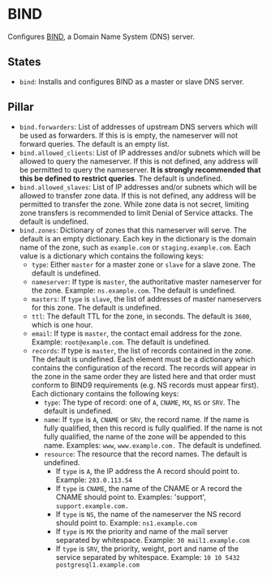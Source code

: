 # BIND

Configures [BIND](https://www.isc.org/downloads/bind/), a Domain Name System (DNS) server.

## States

- `bind`: Installs and configures BIND as a master or slave DNS server.

## Pillar

- `bind.forwarders`: List of addresses of upstream DNS servers which will be used as forwarders. If this is is empty, the nameserver will not forward queries. The default is an empty list.
- `bind.allowed_clients`: List of IP addresses and/or subnets which will be allowed to query the nameserver. If this is not defined, any address will be permitted to query the nameserver. **It is strongly recommended that this be defined to restrict queries**. The default is undefined.
- `bind.allowed_slaves`: List of IP addresses and/or subnets which will be allowed to transfer zone data. If this is not defined, any address will be permitted to transfer the zone. While zone data is not secret, limiting zone transfers is recommended to limit Denial of Service attacks. The default is undefined.
- `bind.zones`: Dictionary of zones that this nameserver will serve. The default is an empty dictionary. Each key in the dictionary is the domain name of the zone, such as `example.com` or `staging.example.com`. Each value is a dictionary which contains the following keys: 
  - `type`: Either `master` for a master zone or `slave` for a slave zone. The default is undefined.
  - `nameserver`: If type is `master`, the authoritative master nameserver for the zone. Example: `ns.example.com`. The default is undefined.
  - `masters`: If `type` is `slave`, the list of addresses of master nameservers for this zone. The default is undefined.
  - `ttl`: The default TTL for the zone, in seconds. The default is `3600`, which is one hour.
  - `email`: If type is `master`, the contact email address for the zone. Example: `root@example.com`. The default is undefined.
  - `records`: If type is `master`, the list of records contained in the zone. The default is undefined. Each element must be a dictionary which contains the configuration of the record. The records will appear in the zone in the same order they are listed here and that order must conform to BIND9 requirements (e.g. NS records must appear first). Each dictionary contains the following keys:
    - `type`: The type of record: one of `A`, `CNAME`, `MX`, `NS` or `SRV`. The default is undefined.
    - `name`: If `type` is `A`, `CNAME` or `SRV`, the record name. If the name is fully qualified, then this record is fully qualified. If the name is not fully qualified, the name of the zone will be appended to this name. Examples: `www`, `www.example.com.` The default is undefined.
    - `resource`: The resource that the record names. The default is undefined.
      - If `type` is `A`, the IP address the A record should point to. Example: `203.0.113.54`
      - If `type` is `CNAME`, the name of the CNAME or A record the CNAME should point to. Examples: 'support', `support.example.com.`
      - If `type` is `NS`, the name of the nameserver the NS record should point to. Example: `ns1.example.com`
      - If `type` is `MX` the priority and name of the mail server separated by whitespace. Example: `30 mail1.example.com`
      - If `type` is `SRV`, the priority, weight, port and name of the service separated by whitespace. Example: `10 10 5432 postgresql1.example.com`

